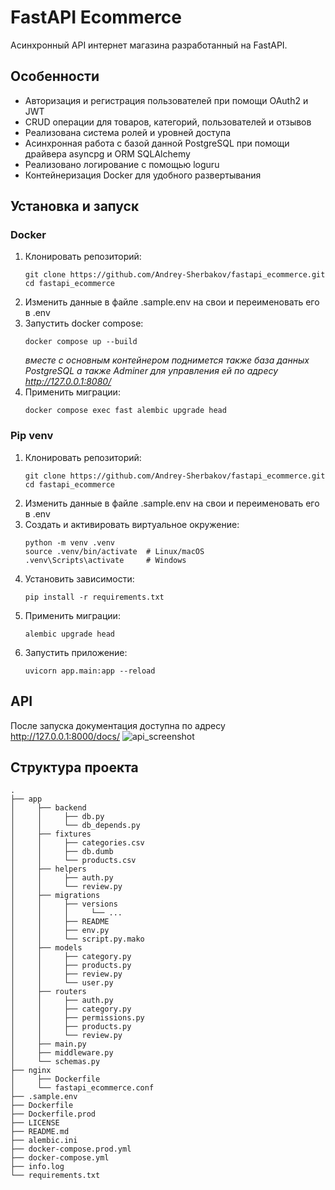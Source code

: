 # FastAPI Ecommerce

Асинхронный API интернет магазина разработанный на FastAPI.

## Особенности

* Авторизация и регистрация пользователей при помощи OAuth2 и JWT
* CRUD операции для товаров, категорий, пользователей и отзывов
* Реализована система ролей и уровней доступа
* Асинхронная работа с базой данной PostgreSQL при помощи драйвера asyncpg и ORM SQLAlchemy
* Реализовано логирование с помощью loguru
* Контейнеризация Docker для удобного развертывания

## Установка и запуск

### Docker

1. Клонировать репозиторий:
    ```shell
    git clone https://github.com/Andrey-Sherbakov/fastapi_ecommerce.git
    cd fastapi_ecommerce
    ```
2. Изменить данные в файле .sample.env на свои и переименовать его в .env
3. Запустить docker compose:
    ```shell
    docker compose up --build
    ```
   _вместе с основным контейнером поднимется также база данных PostgreSQL а также Adminer для
   управления ей по адресу http://127.0.0.1:8080/_
4. Применить миграции:
    ```shell
    docker compose exec fast alembic upgrade head
    ```

### Pip venv

1. Клонировать репозиторий:
    ```shell
    git clone https://github.com/Andrey-Sherbakov/fastapi_ecommerce.git
    cd fastapi_ecommerce
    ```
2. Изменить данные в файле .sample.env на свои и переименовать его в .env
3. Создать и активировать виртуальное окружение:
   ```shell
   python -m venv .venv
   source .venv/bin/activate  # Linux/macOS
   .venv\Scripts\activate     # Windows
   ```
4. Установить зависимости:
   ```shell
   pip install -r requirements.txt
   ```
5. Применить миграции:
   ```shell
   alembic upgrade head
   ```
6. Запустить приложение:
   ```shell
   uvicorn app.main:app --reload
   ```

## API

После запуска документация доступна по адресу http://127.0.0.1:8000/docs/
![api_screenshot]("https://drive.google.com/uc?id=12NK0NS9vbYMgWEyNZu-RFDBlpDRz9Q1y)

## Структура проекта

```
.
├── app
│     ├── backend
│     │     ├── db.py
│     │     └── db_depends.py
│     ├── fixtures
│     │     ├── categories.csv
│     │     ├── db.dumb
│     │     └── products.csv
│     ├── helpers
│     │     ├── auth.py
│     │     └── review.py
│     ├── migrations
│     │     ├── versions
│     │     │     └── ...
│     │     ├── README
│     │     ├── env.py
│     │     └── script.py.mako
│     ├── models
│     │     ├── category.py
│     │     ├── products.py
│     │     ├── review.py
│     │     └── user.py
│     ├── routers
│     │     ├── auth.py
│     │     ├── category.py
│     │     ├── permissions.py
│     │     ├── products.py
│     │     └── review.py
│     ├── main.py
│     ├── middleware.py
│     └── schemas.py
├── nginx
│     ├── Dockerfile
│     └── fastapi_ecommerce.conf
├── .sample.env
├── Dockerfile
├── Dockerfile.prod
├── LICENSE
├── README.md
├── alembic.ini
├── docker-compose.prod.yml
├── docker-compose.yml
├── info.log
└── requirements.txt
```